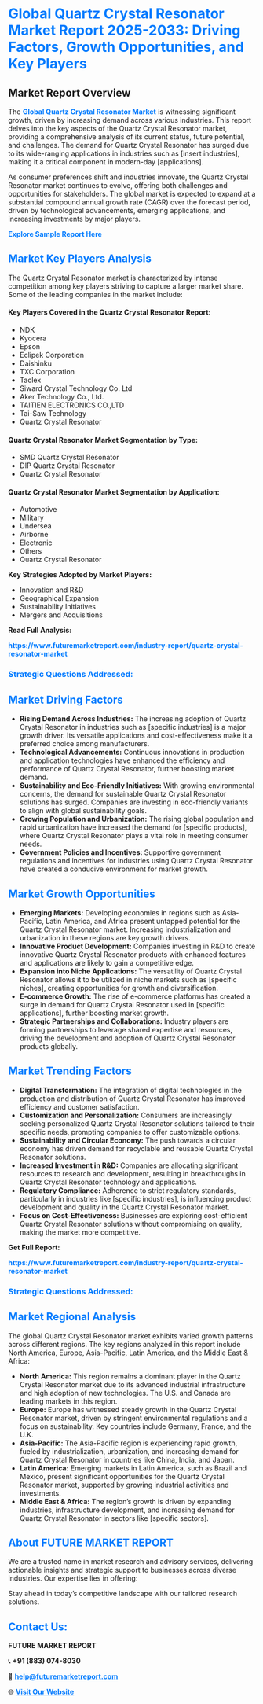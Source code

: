 <h1 style="color: #007BFF;">Global Quartz Crystal Resonator Market Report 2025-2033: Driving Factors, Growth Opportunities, and Key Players</h1>

<section id="overview">
<h2>Market Report Overview</h2>
<p>The <a href="https://www.futuremarketreport.com/industry-report/quartz-crystal-resonator-market" style="color: #007BFF; text-decoration: none;"><strong>Global Quartz Crystal Resonator Market</strong></a> is witnessing significant growth, driven by increasing demand across various industries. This report delves into the key aspects of the Quartz Crystal Resonator market, providing a comprehensive analysis of its current status, future potential, and challenges. The demand for Quartz Crystal Resonator has surged due to its wide-ranging applications in industries such as [insert industries], making it a critical component in modern-day [applications].</p>
<p>As consumer preferences shift and industries innovate, the Quartz Crystal Resonator market continues to evolve, offering both challenges and opportunities for stakeholders. The global market is expected to expand at a substantial compound annual growth rate (CAGR) over the forecast period, driven by technological advancements, emerging applications, and increasing investments by major players.</p>
</section>

<section id="overview">
<p><a href="https://www.futuremarketreport.com/request-sample/reportId=99999" style="color: #007BFF; text-decoration: none;"><strong>Explore Sample Report Here</strong></a></p>
</section>

<section id="key-players">
<h2 style="color: #007BFF;">Market Key Players Analysis</h2>
<p>The Quartz Crystal Resonator market is characterized by intense competition among key players striving to capture a larger market share. Some of the leading companies in the market include:</p>
<h4>Key Players Covered in the Quartz Crystal Resonator Report:</h4>
<ul><li>NDK</li><li>Kyocera</li><li>Epson</li><li>Eclipek Corporation</li><li>Daishinku</li><li>TXC Corporation</li><li>Taclex</li><li>Siward Crystal Technology Co. Ltd</li><li>Aker Technology Co., Ltd.</li><li>TAITIEN ELECTRONICS CO.,LTD</li><li>Tai-Saw Technology</li><li>Quartz Crystal Resonator</li></ul>
<h4>Quartz Crystal Resonator Market Segmentation by Type:</h4>
<ul><li>SMD Quartz Crystal Resonator</li><li>DIP Quartz Crystal Resonator</li><li>Quartz Crystal Resonator</li></ul>

<h4>Quartz Crystal Resonator Market Segmentation by Application:</h4>
<ul><li>Automotive</li><li>Military</li><li>Undersea</li><li>Airborne</li><li>Electronic</li><li>Others</li><li>Quartz Crystal Resonator</li></ul>
<p><strong>Key Strategies Adopted by Market Players:</strong></p>
<ul>
<li>Innovation and R&D</li>
<li>Geographical Expansion</li>
<li>Sustainability Initiatives</li>
<li>Mergers and Acquisitions</li>
</ul>
</section>

<section>
<p><strong>Read Full Analysis: </strong></p><a href="https://www.futuremarketreport.com/industry-report/quartz-crystal-resonator-market" style="color: #007BFF; text-decoration: none;"><strong>https://www.futuremarketreport.com/industry-report/quartz-crystal-resonator-market</strong></a>
<h3 style="color: #007BFF;">Strategic Questions Addressed:</h3>
</section>

<section id="driving-factors">
<h2 style="color: #007BFF;">Market Driving Factors</h2>
<ul>
<li><strong>Rising Demand Across Industries:</strong> The increasing adoption of Quartz Crystal Resonator in industries such as [specific industries] is a major growth driver. Its versatile applications and cost-effectiveness make it a preferred choice among manufacturers.</li>
<li><strong>Technological Advancements:</strong> Continuous innovations in production and application technologies have enhanced the efficiency and performance of Quartz Crystal Resonator, further boosting market demand.</li>
<li><strong>Sustainability and Eco-Friendly Initiatives:</strong> With growing environmental concerns, the demand for sustainable Quartz Crystal Resonator solutions has surged. Companies are investing in eco-friendly variants to align with global sustainability goals.</li>
<li><strong>Growing Population and Urbanization:</strong> The rising global population and rapid urbanization have increased the demand for [specific products], where Quartz Crystal Resonator plays a vital role in meeting consumer needs.</li>
<li><strong>Government Policies and Incentives:</strong> Supportive government regulations and incentives for industries using Quartz Crystal Resonator have created a conducive environment for market growth.</li>
</ul>
</section>

<section id="growth-opportunities">
<h2 style="color: #007BFF;">Market Growth Opportunities</h2>
<ul>
<li><strong>Emerging Markets:</strong> Developing economies in regions such as Asia-Pacific, Latin America, and Africa present untapped potential for the Quartz Crystal Resonator market. Increasing industrialization and urbanization in these regions are key growth drivers.</li>
<li><strong>Innovative Product Development:</strong> Companies investing in R&D to create innovative Quartz Crystal Resonator products with enhanced features and applications are likely to gain a competitive edge.</li>
<li><strong>Expansion into Niche Applications:</strong> The versatility of Quartz Crystal Resonator allows it to be utilized in niche markets such as [specific niches], creating opportunities for growth and diversification.</li>
<li><strong>E-commerce Growth:</strong> The rise of e-commerce platforms has created a surge in demand for Quartz Crystal Resonator used in [specific applications], further boosting market growth.</li>
<li><strong>Strategic Partnerships and Collaborations:</strong> Industry players are forming partnerships to leverage shared expertise and resources, driving the development and adoption of Quartz Crystal Resonator products globally.</li>
</ul>
</section>

<section id="trending-factors">
<h2 style="color: #007BFF;">Market Trending Factors</h2>
<ul>
<li><strong>Digital Transformation:</strong> The integration of digital technologies in the production and distribution of Quartz Crystal Resonator has improved efficiency and customer satisfaction.</li>
<li><strong>Customization and Personalization:</strong> Consumers are increasingly seeking personalized Quartz Crystal Resonator solutions tailored to their specific needs, prompting companies to offer customizable options.</li>
<li><strong>Sustainability and Circular Economy:</strong> The push towards a circular economy has driven demand for recyclable and reusable Quartz Crystal Resonator solutions.</li>
<li><strong>Increased Investment in R&D:</strong> Companies are allocating significant resources to research and development, resulting in breakthroughs in Quartz Crystal Resonator technology and applications.</li>
<li><strong>Regulatory Compliance:</strong> Adherence to strict regulatory standards, particularly in industries like [specific industries], is influencing product development and quality in the Quartz Crystal Resonator market.</li>
<li><strong>Focus on Cost-Effectiveness:</strong> Businesses are exploring cost-efficient Quartz Crystal Resonator solutions without compromising on quality, making the market more competitive.</li>
</ul>
</section>

<section>
<p><strong>Get Full Report: </strong></p><a href="https://www.futuremarketreport.com/industry-report/quartz-crystal-resonator-market" style="color: #007BFF; text-decoration: none;"><strong>https://www.futuremarketreport.com/industry-report/quartz-crystal-resonator-market</strong></a>
<h3 style="color: #007BFF;">Strategic Questions Addressed:</h3>
</section>


<section id="regional-analysis">
<h2 style="color: #007BFF;">Market Regional Analysis</h2>
<p>The global Quartz Crystal Resonator market exhibits varied growth patterns across different regions. The key regions analyzed in this report include North America, Europe, Asia-Pacific, Latin America, and the Middle East & Africa:</p>
<ul>
<li><strong>North America:</strong> This region remains a dominant player in the Quartz Crystal Resonator market due to its advanced industrial infrastructure and high adoption of new technologies. The U.S. and Canada are leading markets in this region.</li>
<li><strong>Europe:</strong> Europe has witnessed steady growth in the Quartz Crystal Resonator market, driven by stringent environmental regulations and a focus on sustainability. Key countries include Germany, France, and the U.K.</li>
<li><strong>Asia-Pacific:</strong> The Asia-Pacific region is experiencing rapid growth, fueled by industrialization, urbanization, and increasing demand for Quartz Crystal Resonator in countries like China, India, and Japan.</li>
<li><strong>Latin America:</strong> Emerging markets in Latin America, such as Brazil and Mexico, present significant opportunities for the Quartz Crystal Resonator market, supported by growing industrial activities and investments.</li>
<li><strong>Middle East & Africa:</strong> The region’s growth is driven by expanding industries, infrastructure development, and increasing demand for Quartz Crystal Resonator in sectors like [specific sectors].</li>
</ul>
</section>

<footer>
<h2 style="color: #007BFF;">About FUTURE MARKET REPORT</h2>
<p>We are a trusted name in market research and advisory services, delivering actionable insights and strategic support to businesses across diverse industries. Our expertise lies in offering:</p>

<p>Stay ahead in today’s competitive landscape with our tailored research solutions.</p>

<h2 style="color: #007BFF;">Contact Us:</h2>
<p><strong>FUTURE MARKET REPORT</strong></p>
<p>📞 <strong>+91 (883) 074-8030</strong></p>
<p>📧 <strong><a href="mailto:help@futuremarketreport.com" style="color: #007BFF;">help@futuremarketreport.com</a></strong></p>
<p>🌐 <strong><a href="https://www.futuremarketreport.com/" style="color: #007BFF;">Visit Our Website</a></strong></p>
</footer>